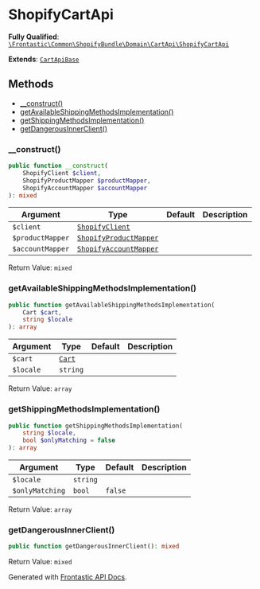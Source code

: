 #  ShopifyCartApi

**Fully Qualified**: [`\Frontastic\Common\ShopifyBundle\Domain\CartApi\ShopifyCartApi`](../../../../../src/php/ShopifyBundle/Domain/CartApi/ShopifyCartApi.php)

**Extends**: [`CartApiBase`](../../../CartApiBundle/Domain/CartApiBase.md)

## Methods

* [__construct()](#__construct)
* [getAvailableShippingMethodsImplementation()](#getavailableshippingmethodsimplementation)
* [getShippingMethodsImplementation()](#getshippingmethodsimplementation)
* [getDangerousInnerClient()](#getdangerousinnerclient)

### __construct()

```php
public function __construct(
    ShopifyClient $client,
    ShopifyProductMapper $productMapper,
    ShopifyAccountMapper $accountMapper
): mixed
```

Argument|Type|Default|Description
--------|----|-------|-----------
`$client`|[`ShopifyClient`](../ShopifyClient.md)||
`$productMapper`|[`ShopifyProductMapper`](../Mapper/ShopifyProductMapper.md)||
`$accountMapper`|[`ShopifyAccountMapper`](../Mapper/ShopifyAccountMapper.md)||

Return Value: `mixed`

### getAvailableShippingMethodsImplementation()

```php
public function getAvailableShippingMethodsImplementation(
    Cart $cart,
    string $locale
): array
```

Argument|Type|Default|Description
--------|----|-------|-----------
`$cart`|[`Cart`](../../../CartApiBundle/Domain/Cart.md)||
`$locale`|`string`||

Return Value: `array`

### getShippingMethodsImplementation()

```php
public function getShippingMethodsImplementation(
    string $locale,
    bool $onlyMatching = false
): array
```

Argument|Type|Default|Description
--------|----|-------|-----------
`$locale`|`string`||
`$onlyMatching`|`bool`|`false`|

Return Value: `array`

### getDangerousInnerClient()

```php
public function getDangerousInnerClient(): mixed
```

Return Value: `mixed`

Generated with [Frontastic API Docs](https://github.com/FrontasticGmbH/apidocs).
